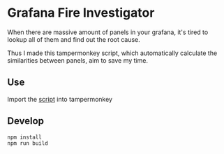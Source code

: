 # Grafana Fire Investigator

When there are massive amount of panels in your grafana, it's tired to lookup all of them and find out the root cause.

Thus I made this tampermonkey script, which automatically calculate the similarities between panels, aim to save my time.

## Use

Import the [script](https://github.com/you06/grafana-fire-investigator/blob/master/dist/index.js) into tampermonkey 

## Develop

```bash
npm install
npm run build
```

